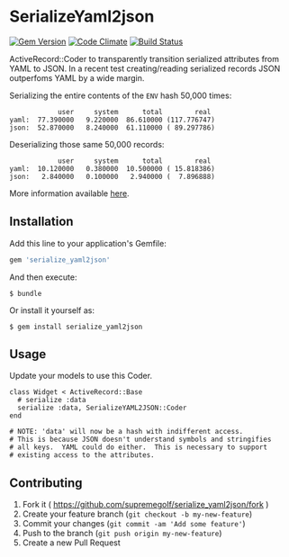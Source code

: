# SerializeYaml2json

[![Gem Version](https://badge.fury.io/rb/serialize_yaml2json.png)](http://badge.fury.io/rb/serialize_yaml2json)
[![Code Climate](https://codeclimate.com/github/supremegolf/serialize_yaml2json.png)](https://codeclimate.com/github/supremegolf/serialize_yaml2json)
[![Build Status](https://travis-ci.org/supremegolf/serialize_yaml2json.svg?branch=master)](https://travis-ci.org/supremegolf/serialize_yaml2json)

ActiveRecord::Coder to transparently transition serialized attributes from YAML to JSON. In a recent
test creating/reading serialized records JSON outperfoms YAML by a wide margin.

Serializing the entire contents of the `ENV` hash 50,000 times:

                user     system      total        real
    yaml:  77.390000   9.220000  86.610000 (117.776747)
    json:  52.870000   8.240000  61.110000 ( 89.297786)

Deserializing those same 50,000 records:

                user     system      total        real
    yaml:  10.120000   0.380000  10.500000 ( 15.818386)
    json:   2.840000   0.100000   2.940000 (  7.896888)

More information available [here](http://pjkh.com/articles/postgresql-json-vs-rails-serialize/).

## Installation

Add this line to your application's Gemfile:

```ruby
gem 'serialize_yaml2json'
```

And then execute:

    $ bundle

Or install it yourself as:

    $ gem install serialize_yaml2json

## Usage

Update your models to use this Coder.

    class Widget < ActiveRecord::Base
      # serialize :data
      serialize :data, SerializeYAML2JSON::Coder
    end

    # NOTE: 'data' will now be a hash with indifferent access.
    # This is because JSON doesn't understand symbols and stringifies
    # all keys.  YAML could do either.  This is necessary to support
    # existing access to the attributes.



## Contributing

1. Fork it ( https://github.com/supremegolf/serialize_yaml2json/fork )
2. Create your feature branch (`git checkout -b my-new-feature`)
3. Commit your changes (`git commit -am 'Add some feature'`)
4. Push to the branch (`git push origin my-new-feature`)
5. Create a new Pull Request
